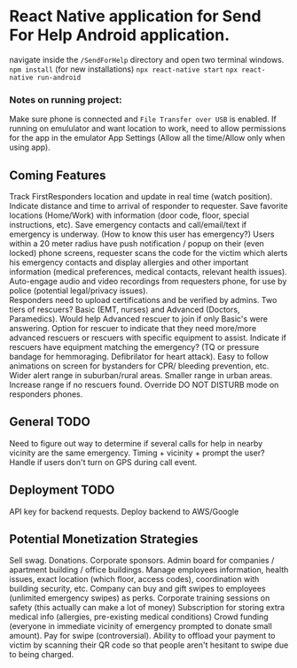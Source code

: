 # React Native application for Send For Help Android application.

navigate inside the `/SendForHelp` directory and open two terminal windows.
`npm install` (for new installations)
`npx react-native start`
`npx react-native run-android`

### Notes on running project:
Make sure phone is connected and `File Transfer over USB` is enabled.
If running on emululator and want location to work, need to allow permissions for the app in the emulator App Settings (Allow all the time/Allow only when using app). 

## Coming Features
Track FirstResponders location and update in real time (watch position). Indicate distance and time to arrival of responder to requester.
Save favorite locations (Home/Work) with information (door code, floor, special instructions, etc).
Save emergency contacts and call/email/text if emergency is underway. (How to know this user has emergency?)
Users within a 20 meter radius have push notification / popup on their (even locked) phone screens, requester scans the code for the victim which alerts his emergency contacts and display allergies and other important information (medical preferences, medical contacts, relevant health issues).
Auto-engage audio and video recordings from requesters phone, for use by police (potential legal/privacy issues).   
Responders need to upload certifications and be verified by admins. 
Two tiers of rescuers? Basic (EMT, nurses) and Advanced (Doctors, Paramedics). Would help Advanced rescuer to join if only Basic's were answering. 
Option for rescuer to indicate that they need more/more advanced rescuers or rescuers with specific equipment to assist.
Indicate if rescuers have equipment matching the emergency? (TQ or pressure bandage for hemmoraging. Defibrilator for heart attack).
Easy to follow animations on screen for bystanders for CPR/ bleeding prevention, etc.
Wider alert range in suburban/rural areas. Smaller range in urban areas. Increase range if no rescuers found.
Override DO NOT DISTURB mode on responders phones.

## General TODO
Need to figure out way to determine if several calls for help in nearby vicinity are the same emergency. Timing + vicinity + prompt the user?
Handle if users don't turn on GPS during call event.
## Deployment TODO
API key for backend requests.
Deploy backend to AWS/Google

## Potential Monetization Strategies
Sell swag.
Donations.
Corporate sponsors.
Admin board for companies / apartment building / office buildings. Manage employees information, health issues, exact location (which floor, access codes), coordination with building security, etc. Company can buy and gift swipes to employees (unlimited emergency swipes) as perks.
Corporate training sessions on safety (this actually can make a lot of money)
Subscription for storing extra medical info (allergies, pre-existing medical conditions)
Crowd funding (everyone in immediate vicinity of emergency prompted to donate small amount).
Pay for swipe (controversial). Ability to offload your payment to victim by scanning their QR code so that people aren't hesitant to swipe due to being charged.

